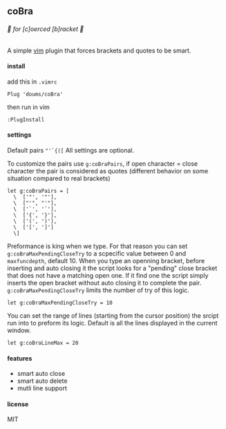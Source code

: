 ## coBra

###### :snake: for [c]oerced [b]racket :snake:

A simple [vim](https://www.vim.org/) plugin that forces brackets and quotes to be smart.

#### install

add this in `.vimrc`
```
Plug 'doums/coBra'
```

then run in vim
```
:PlugInstall
```

#### settings

Default pairs ```"'`{([```
All settings are optional.

To customize the pairs use `g:coBraPairs`, if open character = close character the pair is considered as quotes (different behavior on some situation compared to real brackets)
```
let g:coBraPairs = [
  \  ['"', '"'],
  \  ["'", "'"],
  \  ['`', '`'],
  \  ['{', '}'],
  \  ['(', ')'],
  \  ['[', ']']
  \]
```

Preformance is king when we type. For that reason you can set `g:coBraMaxPendingCloseTry` to a scpecific value between 0 and `maxfuncdepth`, default 10. When you type an openning bracket, before inserting and auto closing it the script looks for a "pending" close bracket that does not have a matching open one. If it find one the script simply inserts the open bracket without auto closing it to complete the pair. `g:coBraMaxPendingCloseTry` limits the number of try of this logic.
```
let g:coBraMaxPendingCloseTry = 10
```

You can set the range of lines (starting from the cursor position) the srcipt run into to preform its logic. Default is all the lines displayed in the current window.
```
let g:coBraLineMax = 20
```

#### features

* smart auto close
* smart auto delete
* mutli line support

#### license
MIT
